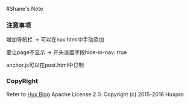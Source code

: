 #Shane's Note

### 注意事项
增加导航栏 -> 可以在nav.html中手动添加

要让page不显示 -> 开头设置字段hide-in-nav: true

anchor.js可以在post.html中订制

### CopyRight
Refer to [Hux Blog](https://github.com/Huxpro/huxpro.github.io) Apache License 2.0. Copyright (c) 2015-2016 Huxpro
